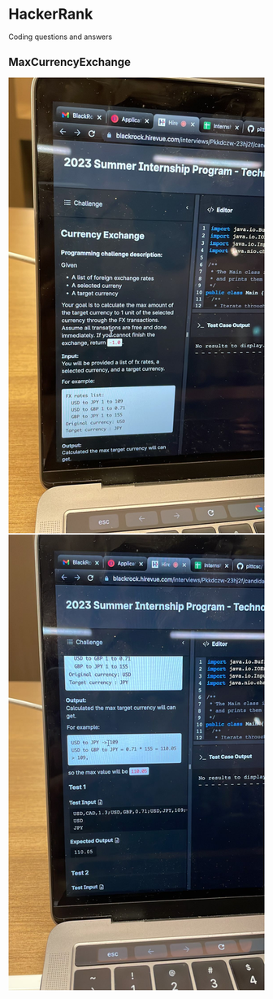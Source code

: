 # HackerRank
Coding questions and answers

MaxCurrencyExchange
-------------------
![alt text](blob/mce1.jpeg?raw=true)
![alt text](blob/mce2.jpeg?raw=true)
